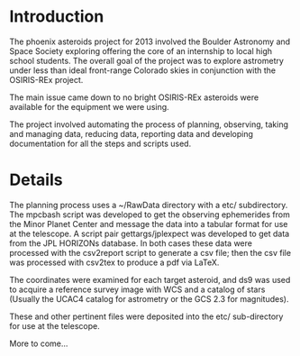 # Introduction #

The phoenix asteroids project for 2013 involved the Boulder Astronomy and Space Society exploring offering the core of an internship to local high school students. The overall goal of the project was to explore astrometry under less than ideal front-range Colorado skies in conjunction with the OSIRIS-REx project.

The main issue came down to no bright OSIRIS-REx asteroids were available for the equipment we were using.

The project involved automating the process of planning, observing, taking and managing data, reducing data, reporting data and developing documentation for all the steps and scripts used.




# Details #

The planning process uses a ~/RawData directory with a etc/ subdirectory.
The mpcbash script was developed to get the observing ephemerides from the Minor Planet Center and message the data into a tabular format for use at the telescope. A script pair gettargs/jplexpect was developed to get data from the JPL HORIZONs database. In both cases these data were processed with the csv2report script to generate a csv file; then the csv file was processed with csv2tex to produce a pdf via LaTeX.

The coordinates were examined for each target asteroid, and ds9 was used to acquire a reference survey image with WCS and a catalog of stars (Usually the UCAC4 catalog for astrometry or the GCS 2.3 for magnitudes).

These and other pertinent files were deposited into the etc/ sub-directory for use at the telescope.

More to come...
